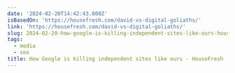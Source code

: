 ```yaml
---
date: '2024-02-20T14:42:43.000Z'
isBasedOn: 'https://housefresh.com/david-vs-digital-goliaths/'
link: 'https://housefresh.com/david-vs-digital-goliaths/'
slug: 2024-02-20-how-google-is-killing-independent-sites-like-ours-housefresh
tags:
  - media
  - seo
title: How Google is killing independent sites like ours - HouseFresh
---
```


